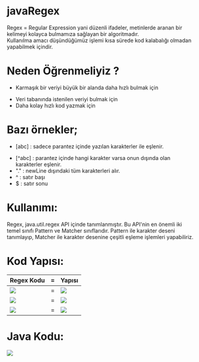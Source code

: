 # javaRegex
Regex = Regular Expression yani düzenli ifadeler, metinlerde aranan bir kelimeyi kolayca bulmamıza sağlayan bir algoritmadır.  
Kullanılma amacı düşündüğümüz işlemi kısa sürede kod kalabalığı olmadan yapabilmek içindir.  

# Neden Öğrenmeliyiz ?
* Karmaşık bir veriyi büyük bir alanda daha hızlı bulmak için 
+ Veri tabanında istenilen veriyi bulmak için
+ Daha kolay hızlı kod yazmak için

# Bazı örnekler;
* [abc] : sadece parantez içinde yazılan karakterler ile eşlenir.
+ [^abc] : parantez içinde hangi karakter varsa onun dışında olan karakterler eşlenir.
+ "."  : newLine dışındaki tüm karakterleri alır.
+ ^ : satır başı
+ $ : satır sonu


# Kullanımı:
Regex, java.util.regex API içinde tanımlanmıştır. Bu API'nin en önemli iki temel sınıfı Pattern ve Matcher sınıflarıdır. Pattern ile karakter deseni tanımlayıp, Matcher ile karakter desenine çeşitli eşleme işlemleri yapabiliriz.

# Kod Yapısı:

| Regex Kodu     | =      | Yapısı|
|------------|-------------|-------------|
|<img src="https://user-images.githubusercontent.com/45692227/118510288-7d693d80-b739-11eb-8cbb-17834ae425f0.png"> |=|<img src="https://user-images.githubusercontent.com/45692227/118510965-22841600-b73a-11eb-9b04-4bff65e88dbf.png" >| 
|<img src="https://user-images.githubusercontent.com/45692227/118511599-bce45980-b73a-11eb-9cf9-02a22c23cd10.png"> |=|<img src="https://user-images.githubusercontent.com/45692227/118511597-bc4bc300-b73a-11eb-9be8-88ebba040c79.png" >| 
|<img src="https://user-images.githubusercontent.com/45692227/118511913-059c1280-b73b-11eb-82d6-e78de53c9320.png"> |=|<img src="https://user-images.githubusercontent.com/45692227/118511918-0634a900-b73b-11eb-9866-5dcbb196baa3.png" >| 


# Java Kodu:
<img src="https://user-images.githubusercontent.com/45692227/118512434-76dbc580-b73b-11eb-9172-b19268ff8da9.png" >








